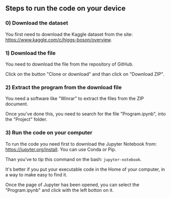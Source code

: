## Steps to run the code on your device
### 0) Download the dataset
You first need to download the Kaggle dataset from the site: https://www.kaggle.com/c/higgs-boson/overview.

### 1) Download the file
You need to download the file from the repository of GitHub.

Click on the button "Clone or download" and than click on "Download ZIP".
### 2) Extract the program from the download file
You need a software like "Winrar" to extract the files from the ZIP document.

Once you've done this, you need to search for the file "Program.ipynb", into the "Project" folder.
### 3) Run the code on your computer
To run the code you need first to download the Jupyter Notebook from: https://jupyter.org/install. You can use Conda or Pip.

Than you've to tip this command on the bash:
`jupyter-notebook`.

It's better if you put your executable code in the Home of your computer, in a way to make easy to find it.

Once the page of Jupyter has been opened, you can select the "Program.ipynb" and click with the left botton on it.
